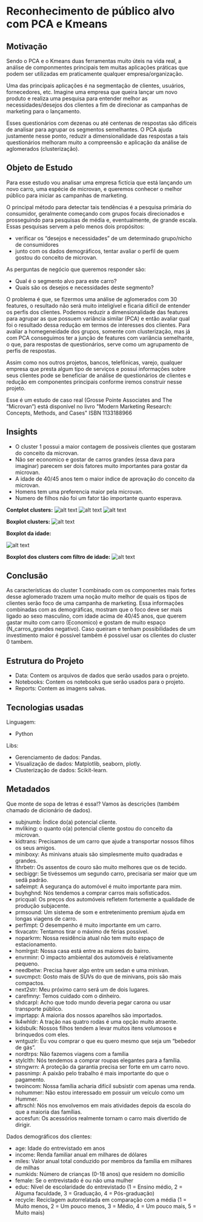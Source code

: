 ﻿# Reconhecimento de público alvo com PCA e Kmeans


## <a> Motivação </a>

Sendo o PCA e o Kmeans duas ferramentas muito úteis na vida real, a análise de componmentes principais tem muitas aplicações práticas que podem ser utilizadas em praticamente qualquer empresa/organização.

Uma das principais aplicações é na segmentação de clientes, usuários, fornecedores, etc. Imagine uma empresa que queira lançar um novo produto e realiza uma pesquisa para entender melhor as necessidades/desejos dos clientes a fim de direcionar as campanhas de marketing para o lançamento. 

Esses questionários com dezenas ou até centenas de respostas são difíceis de analisar para agrupar os segmentos semelhantes. O PCA ajuda justamente nesse ponto, reduzir a dimensionalidade das respostas a tais questionários melhoram muito a compreensão e aplicação da análise de aglomerados (clusterização).


## <a> Objeto de Estudo </a>

Para esse estudo vou analisar uma empresa fictícia que está lançando um novo carro, uma espécie de microvan, e queremos conhecer o melhor público para iniciar as campanhas de marketing.


O principal método para detectar tais tendências é a pesquisa primária do consumidor, geralmente começando com grupos focais direcionados e prosseguindo para pesquisas de média e, eventualmente, de grande escala. Essas pesquisas servem a pelo menos dois propósitos: 
- verificar os “desejos e necessidades” de um determinado grupo/nicho de consumidores
- junto com os dados demográficos, tentar avaliar o perfil de quem gostou do conceito de microvan.

As perguntas de negócio que queremos responder são:
- Qual é o segmento alvo para este carro? 
- Quais são os desejos e necessidades deste segmento?

O problema é que, se fizermos uma análise de aglomerados com 30 features, o resultado não será muito inteligível e ficaria difícil de entender os perfis dos clientes. Podemos reduzir a dimensionalidade das features para agrupar as que possuem variância similar (PCA) e então avaliar qual foi o resultado dessa redução em termos de interesses dos clientes. Para avaliar a homegeneidade dos grupos, somente com clusterização, mas já com PCA conseguimos ter a junção de features com variância semelhante, o que, para respostas de questionários, serve como um agrupamento de perfis de respostas.

Assim como nos outros projetos, bancos, telefônicas, varejo, qualquer empresa que presta algum tipo de serviços e possui informações sobre seus clientes pode se beneficiar de análise de questionários de clientes e redução em componentes principais conforme iremos construir nesse projeto.

Esse é um estudo de caso real (Grosse Pointe Associates and The “Microvan”) está disponível no livro "Modern Marketing Research: Concepts, Methods, and Cases" ISBN 1133188966


## <a> Insights </a>
- O cluster 1 possui a maior contagem de possiveis clientes que gostaram do conceito da microvan.
- Não ser economico e gostar de carros grandes (essa dava para imaginar) parecem ser dois fatores muito importantes para gostar da microvan.
- A idade de 40/45 anos tem o maior indice de aprovação do conceito da microvan.
- Homens tem uma preferencia maior pela microvan.
- Numero de filhos não foi um fator tão importante quanto esperava.

**Contplot clusters:**
![alt text](reports/hist_mvliking0.png)
![alt text](reports/hist_mvliking1.png)
![alt text](reports/hist_mvliking2.png)

**Boxplot clusters:**
![alt text](reports/boxplot_cluster.png)

**Boxplot da idade:**


![alt text](reports/boxplot_age.png)

**Boxplot dos clusters com filtro de idade:**
![alt text](reports/boxplot_cluster+40_men.png)


## <a> Conclusão </a>
As características do cluster 1 combinado com os componentes mais fortes desse aglomerado trazem uma noção muito melhor de quais os tipos de clientes serão foco de uma campanha de marketing. Essa informações combinadas com as demográficas, mostram que o foco deve ser mais ligado ao sexo masculino, com idade acima de 40/45 anos, que querem gastar muito com carro (Economico) e gostam de muito espaço (N_carros_grandes negativo). Caso queiram e tenham possibilidades de um investimento maior é possivel também  é possivel usar os clientes do cluster 0 tambem.


## <a> Estrutura do Projeto </a>
- Data: Contem os arquivos de dados que serão usados para o projeto.
- Notebooks: Contem os notebooks que serão usados para o projeto.
- Reports: Contem as imagens salvas.

## <a> Tecnologias usadas </a>
Linguagem: 
- Python

Libs:
- Gerenciamento de dados: Pandas.
- Visualização de dados:  Matplotlib, seaborn, plotly.
- Clusterização de dados: Scikit-learn.

## <a> Metadados </a>

Que monte de sopa de letras é essa!? Vamos às descrições (também chamado de dicionário de dados).

- subjnumb:  Índice do(a) potencial cliente.
- mvliking: o quanto o(a) potencial cliente gostou do conceito da microvan.
- kidtrans: Precisamos de um carro que ajude a transportar nossos filhos os seus amigos.
- miniboxy: As minivans atuais são simplesmente muito quadradas e grandes.
- lthrbetr: Os assentos de couro são muito melhores que os de tecido.
- secbiggr: Se tivéssemos um segundo carro, precisaria ser maior que um sedã padrão.
- safeimpt: A segurança do automóvel é muito importante para mim.
- buyhghnd: Nós tendemos a comprar carros mais sofisticados.
- pricqual: Os preços dos automóveis refletem fortemente a qualidade de produção subjacente.
- prmsound: Um sistema de som e entretenimento premium ajuda em longas viagens de carro.
- perfimpt: O desempenho é muito importante em um carro.
- tkvacatn: Tentamos tirar o máximo de férias possível.
- noparkrm: Nossa residência atual não tem muito espaço de estacionamento.
- homlrgst: Nossa casa está entre as maiores do bairro.
- envrminr: O impacto ambiental dos automóveis é relativamente pequeno.
- needbetw: Precisa haver algo entre um sedan e uma minivan.
- suvcmpct: Gosto mais de SUVs do que de minivans, pois são mais compactos.
- next2str: Meu próximo carro será um de dois lugares.
- carefmny: Temos cuidado com o dinheiro.
- shdcarpl: Acho que todo mundo deveria pegar carona ou usar transporte público.
- imprtapp: A maioria dos nossos aparelhos são importados.
- lk4whldr: A tração nas quatro rodas é uma opção muito atraente.
- kidsbulk: Nossos filhos tendem a levar muitos itens volumosos e brinquedos com eles.
- wntguzlr: Eu vou comprar o que eu quero mesmo que seja um “bebedor de gás”.
- nordtrps: Não fazemos viagens com a família
- stylclth: Nós tendemos a comprar roupas elegantes para a família.
- strngwrn: A proteção da garantia precisa ser forte em um carro novo.
- passnimp: A paixão pelo trabalho é mais importante do que o pagamento.
- twoincom: Nossa família acharia difícil subsistir com apenas uma renda.
- nohummer: Não estou interessado em possuir um veículo como um Hummer.
- aftrschl: Nós nos envolvemos em mais atividades depois da escola do que a maioria das famílias.
- accesfun: Os acessórios realmente tornam o carro mais divertido de dirigir.

Dados demográficos dos clientes:

- age: Idade do entrevistado em anos
- income: Renda familiar anual em milhares de dólares
- miles: Valor anual total conduzido por membros da família em milhares de milhas
- numkids: Número de crianças (0-18 anos) que residem no domicílio
- female: Se o entrevistado é ou não uma mulher
- educ: Nível de escolaridade do entrevistado (1 = Ensino médio, 2 = Alguma faculdade, 3 = Graduação, 4 = Pós-graduação)
- recycle: Reciclagem autorrelatada em comparação com a média (1 = Muito menos, 2 = Um pouco menos, 3 = Médio, 4 = Um pouco mais, 5 = Muito mais)

